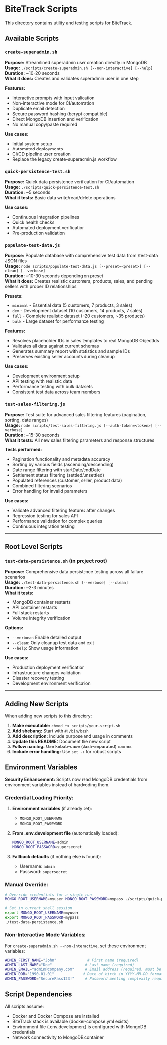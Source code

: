 # BiteTrack Scripts

This directory contains utility and testing scripts for BiteTrack.

## Available Scripts

### `create-superadmin.sh`
**Purpose:** Streamlined superadmin user creation directly in MongoDB  
**Usage:** `./scripts/create-superadmin.sh [--non-interactive] [--help]`  
**Duration:** ~10-20 seconds  
**What it does:** Creates and validates superadmin user in one step

**Features:**
- Interactive prompts with input validation
- Non-interactive mode for CI/automation
- Duplicate email detection
- Secure password hashing (bcrypt compatible)
- Direct MongoDB insertion and verification
- No manual copy/paste required

**Use cases:**
- Initial system setup
- Automated deployments
- CI/CD pipeline user creation
- Replace the legacy create-superadmin.js workflow

### `quick-persistence-test.sh`
**Purpose:** Quick data persistence verification for CI/automation  
**Usage:** `./scripts/quick-persistence-test.sh`  
**Duration:** ~5 seconds  
**What it tests:** Basic data write/read/delete operations

**Use cases:**
- Continuous Integration pipelines
- Quick health checks
- Automated deployment verification
- Pre-production validation

### `populate-test-data.js`
**Purpose:** Populate database with comprehensive test data from /test-data JSON files  
**Usage:** `node scripts/populate-test-data.js [--preset=<preset>] [--clean] [--verbose]`  
**Duration:** ~10-30 seconds depending on preset  
**What it does:** Creates realistic customers, products, sales, and pending sellers with proper ID relationships

**Presets:**
- `minimal` - Essential data (5 customers, 7 products, 3 sales)
- `dev` - Development dataset (10 customers, 14 products, 7 sales) 
- `full` - Complete realistic dataset (~20 customers, ~35 products)
- `bulk` - Large dataset for performance testing

**Features:**
- Resolves placeholder IDs in sales templates to real MongoDB ObjectIds
- Validates all data against current schemas
- Generates summary report with statistics and sample IDs
- Preserves existing seller accounts during cleanup

**Use cases:**
- Development environment setup
- API testing with realistic data
- Performance testing with bulk datasets
- Consistent test data across team members

### `test-sales-filtering.js`
**Purpose:** Test suite for advanced sales filtering features (pagination, sorting, date ranges)  
**Usage:** `node scripts/test-sales-filtering.js [--auth-token=<token>] [--verbose]`  
**Duration:** ~15-30 seconds  
**What it tests:** All new sales filtering parameters and response structures

**Tests performed:**
- Pagination functionality and metadata accuracy
- Sorting by various fields (ascending/descending)
- Date range filtering with startDate/endDate
- Settlement status filtering (settled/unsettled)
- Populated references (customer, seller, product data)
- Combined filtering scenarios
- Error handling for invalid parameters

**Use cases:**
- Validate advanced filtering features after changes
- Regression testing for sales API
- Performance validation for complex queries
- Continuous integration testing

---

## Root Level Scripts

### `test-data-persistence.sh` (in project root)
**Purpose:** Comprehensive data persistence testing across all failure scenarios  
**Usage:** `./test-data-persistence.sh [--verbose] [--clean]`  
**Duration:** ~2-3 minutes  
**What it tests:** 
- MongoDB container restarts
- API container restarts  
- Full stack restarts
- Volume integrity verification

**Options:**
- `--verbose`: Enable detailed output
- `--clean`: Only cleanup test data and exit
- `--help`: Show usage information

**Use cases:**
- Production deployment verification
- Infrastructure changes validation
- Disaster recovery testing
- Development environment verification

---

## Adding New Scripts

When adding new scripts to this directory:

1. **Make executable:** `chmod +x scripts/your-script.sh`
2. **Add shebang:** Start with `#!/bin/bash`
3. **Add description:** Include purpose and usage in comments
4. **Update this README:** Document the new script
5. **Follow naming:** Use kebab-case (dash-separated) names
6. **Include error handling:** Use `set -e` for robust scripts

## Environment Variables

**Security Enhancement:** Scripts now read MongoDB credentials from environment variables instead of hardcoding them.

### Credential Loading Priority:
1. **Environment variables** (if already set):
   - `MONGO_ROOT_USERNAME`
   - `MONGO_ROOT_PASSWORD`

2. **From .env.development file** (automatically loaded):
   ```bash
   MONGO_ROOT_USERNAME=admin
   MONGO_ROOT_PASSWORD=supersecret
   ```

3. **Fallback defaults** (if nothing else is found):
   - Username: `admin`
   - Password: `supersecret`

### Manual Override:
```bash
# Override credentials for a single run
MONGO_ROOT_USERNAME=myuser MONGO_ROOT_PASSWORD=mypass ./scripts/quick-persistence-test.sh

# Set in current shell session
export MONGO_ROOT_USERNAME=myuser
export MONGO_ROOT_PASSWORD=mypass
./test-data-persistence.sh
```

### Non-Interactive Mode Variables:
For `create-superadmin.sh --non-interactive`, set these environment variables:
```bash
ADMIN_FIRST_NAME="John"              # First name (required)
ADMIN_LAST_NAME="Doe"               # Last name (required)
ADMIN_EMAIL="admin@company.com"     # Email address (required, must be unique)
ADMIN_DOB="1990-01-01"             # Date of birth in YYYY-MM-DD format (required)
ADMIN_PASSWORD="SecurePass123!"     # Password meeting complexity requirements (required)
```

## Script Dependencies

All scripts assume:
- Docker and Docker Compose are installed
- BiteTrack stack is available (docker-compose.yml exists)
- Environment file (.env.development) is configured with MongoDB credentials
- Network connectivity to MongoDB container
